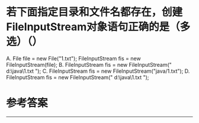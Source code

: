# 若下面指定目录和文件名都存在，创建FileInputStream对象语句正确的是（多选）（）

A. File file = new File("1.txt"); FileInputStream fis = new FileInputStream(file);
B. FileInputStream fis = new FileInputStream(" d:\\java\\1.txt ");
C. FileInputStream fis = new FileInputStream("java/1.txt");
D. FileInputStream fis = new FileInputStream(" d:\\java\\1.txt ");


# 参考答案



---



